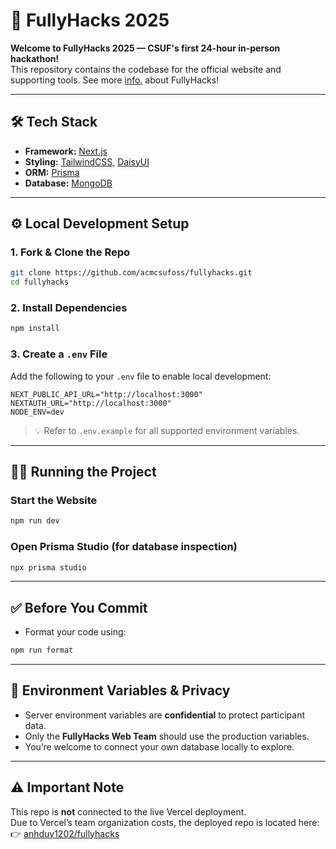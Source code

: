 # 🚀 FullyHacks 2025

**Welcome to FullyHacks 2025 — CSUF's first 24-hour in-person hackathon!**  
This repository contains the codebase for the official website and supporting tools. See more [info.](https://acmcsuf.com/hackathons) about FullyHacks!

---

## 🛠 Tech Stack

- **Framework:** [Next.js](https://nextjs.org/)
- **Styling:** [TailwindCSS](https://tailwindcss.com/), [DaisyUI](https://daisyui.com/)
- **ORM:** [Prisma](https://www.prisma.io/)
- **Database:** [MongoDB](https://www.mongodb.com/)

---

## ⚙️ Local Development Setup

### 1. Fork & Clone the Repo

```bash
git clone https://github.com/acmcsufoss/fullyhacks.git
cd fullyhacks
```

### 2. Install Dependencies

```bash
npm install
```

### 3. Create a `.env` File

Add the following to your `.env` file to enable local development:

```env
NEXT_PUBLIC_API_URL="http://localhost:3000"
NEXTAUTH_URL="http://localhost:3000"
NODE_ENV=dev
```

> 💡 Refer to `.env.example` for all supported environment variables.

---

## 🏃‍♂️ Running the Project

### Start the Website

```bash
npm run dev
```

### Open Prisma Studio (for database inspection)

```bash
npx prisma studio
```

---

## ✅ Before You Commit

- Format your code using:

```bash
npm run format
```

---

## 🔐 Environment Variables & Privacy

- Server environment variables are **confidential** to protect participant data.
- Only the **FullyHacks Web Team** should use the production variables.
- You’re welcome to connect your own database locally to explore.

---

## ⚠️ Important Note

This repo is **not** connected to the live Vercel deployment.  
Due to Vercel’s team organization costs, the deployed repo is located here:  
👉 [anhduy1202/fullyhacks](https://github.com/anhduy1202/fullyhacks)